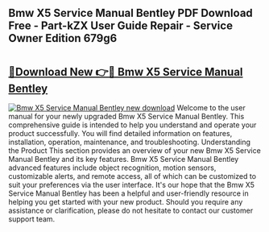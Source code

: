 ## Bmw X5 Service Manual Bentley PDF Download Free - Part-kZX User Guide Repair - Service Owner Edition 679g6

# <h2><a href="http://bc74929.oget.top/?id=Bmw+X5+Service+Manual+Bentley">🔗Download New 👉🔴 Bmw X5 Service Manual Bentley</a></h2>

[![Bmw X5 Service Manual Bentley new download](https://i.imgur.com/5g1atiW.png)](http://bc74929.oget.top/?id=Bmw+X5+Service+Manual+Bentley)
Welcome to the user manual for your newly upgraded Bmw X5 Service Manual Bentley. This comprehensive guide is intended to help you understand and operate your product successfully. You will find detailed information on features, installation, operation, maintenance, and troubleshooting. Understanding the Product This section provides an overview of your new Bmw X5 Service Manual Bentley and its key features. Bmw X5 Service Manual Bentley advanced features include object recognition, motion sensors, customizable alerts, and remote access, all of which can be customized to suit your preferences via the user interface. It's our hope that the Bmw X5 Service Manual Bentley has been a helpful and user-friendly resource in helping you get started with your new product. Should you require any assistance or clarification, please do not hesitate to contact our customer support team.
